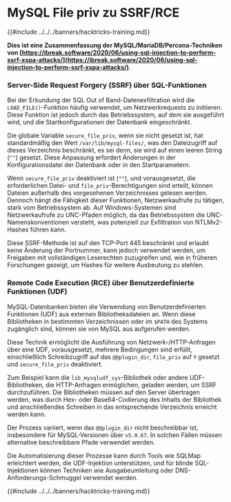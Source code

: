 # MySQL File priv zu SSRF/RCE

{{#include ../../../banners/hacktricks-training.md}}

**Dies ist eine Zusammenfassung der MySQL/MariaDB/Percona-Techniken von [https://ibreak.software/2020/06/using-sql-injection-to-perform-ssrf-xspa-attacks/](https://ibreak.software/2020/06/using-sql-injection-to-perform-ssrf-xspa-attacks/)**.

### Server-Side Request Forgery (SSRF) über SQL-Funktionen

Bei der Erkundung der SQL Out of Band-Datenexfiltration wird die `LOAD_FILE()`-Funktion häufig verwendet, um Netzwerkrequests zu initiieren. Diese Funktion ist jedoch durch das Betriebssystem, auf dem sie ausgeführt wird, und die Startkonfigurationen der Datenbank eingeschränkt.

Die globale Variable `secure_file_priv`, wenn sie nicht gesetzt ist, hat standardmäßig den Wert `/var/lib/mysql-files/`, was den Dateizugriff auf dieses Verzeichnis beschränkt, es sei denn, sie wird auf einen leeren String (`""`) gesetzt. Diese Anpassung erfordert Änderungen in der Konfigurationsdatei der Datenbank oder in den Startparametern.

Wenn `secure_file_priv` deaktiviert ist (`""`), und vorausgesetzt, die erforderlichen Datei- und `file_priv`-Berechtigungen sind erteilt, können Dateien außerhalb des vorgesehenen Verzeichnisses gelesen werden. Dennoch hängt die Fähigkeit dieser Funktionen, Netzwerkaufrufe zu tätigen, stark vom Betriebssystem ab. Auf Windows-Systemen sind Netzwerkaufrufe zu UNC-Pfaden möglich, da das Betriebssystem die UNC-Namenskonventionen versteht, was potenziell zur Exfiltration von NTLMv2-Hashes führen kann.

Diese SSRF-Methode ist auf den TCP-Port 445 beschränkt und erlaubt keine Änderung der Portnummer, kann jedoch verwendet werden, um Freigaben mit vollständigen Leserechten zuzugreifen und, wie in früheren Forschungen gezeigt, um Hashes für weitere Ausbeutung zu stehlen.

### Remote Code Execution (RCE) über Benutzerdefinierte Funktionen (UDF)

MySQL-Datenbanken bieten die Verwendung von Benutzerdefinierten Funktionen (UDF) aus externen Bibliotheksdateien an. Wenn diese Bibliotheken in bestimmten Verzeichnissen oder im `$PATH` des Systems zugänglich sind, können sie von MySQL aus aufgerufen werden.

Diese Technik ermöglicht die Ausführung von Netzwerk-/HTTP-Anfragen über eine UDF, vorausgesetzt, mehrere Bedingungen sind erfüllt, einschließlich Schreibzugriff auf das `@@plugin_dir`, `file_priv` auf `Y` gesetzt und `secure_file_priv` deaktiviert.

Zum Beispiel kann die `lib_mysqludf_sys`-Bibliothek oder andere UDF-Bibliotheken, die HTTP-Anfragen ermöglichen, geladen werden, um SSRF durchzuführen. Die Bibliotheken müssen auf den Server übertragen werden, was durch Hex- oder Base64-Codierung des Inhalts der Bibliothek und anschließendes Schreiben in das entsprechende Verzeichnis erreicht werden kann.

Der Prozess variiert, wenn das `@@plugin_dir` nicht beschreibbar ist, insbesondere für MySQL-Versionen über `v5.0.67`. In solchen Fällen müssen alternative beschreibbare Pfade verwendet werden.

Die Automatisierung dieser Prozesse kann durch Tools wie SQLMap erleichtert werden, die UDF-Injektion unterstützen, und für blinde SQL-Injektionen können Techniken wie Ausgabeumleitung oder DNS-Anforderungs-Schmuggel verwendet werden.

{{#include ../../../banners/hacktricks-training.md}}
